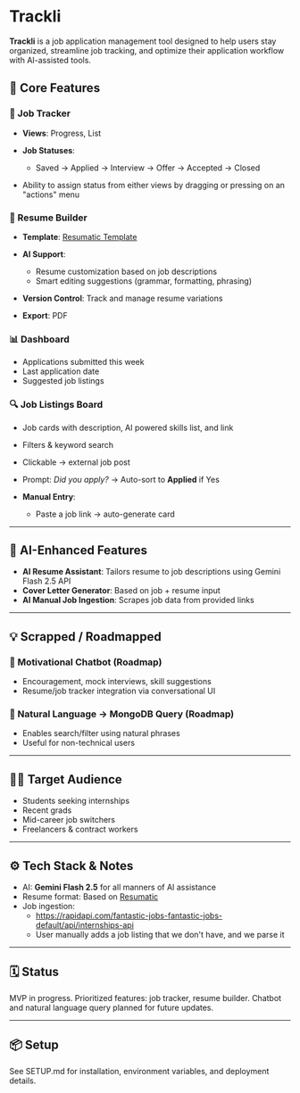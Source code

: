 # Trackli

**Trackli** is a job application management tool designed to help users stay organized, streamline job tracking, and optimize their application workflow with AI-assisted tools.

## 🔧 Core Features

### 🎯 Job Tracker

* **Views**: Progress, List
* **Job Statuses**:

  * Saved → Applied → Interview → Offer → Accepted → Closed
* Ability to assign status from either views by dragging or pressing on an "actions" menu

### 📄 Resume Builder

* **Template**: [Resumatic Template](https://resumatic.rezi.ai/s/fYk7wxCgsM5Aj5w3yv31)
* **AI Support**:

  * Resume customization based on job descriptions
  * Smart editing suggestions (grammar, formatting, phrasing)
* **Version Control**: Track and manage resume variations
* **Export**: PDF

### 📊 Dashboard

* Applications submitted this week
* Last application date
* Suggested job listings

### 🔍 Job Listings Board

* Job cards with description, AI powered skills list, and link
* Filters & keyword search
* Clickable → external job post
* Prompt: *Did you apply?* → Auto-sort to **Applied** if Yes
  
* **Manual Entry**:

  * Paste a job link → auto-generate card

---

## 🤖 AI-Enhanced Features

* **AI Resume Assistant**: Tailors resume to job descriptions using Gemini Flash 2.5 API
* **Cover Letter Generator**: Based on job + resume input
* **AI Manual Job Ingestion**: Scrapes job data from provided links

---

## 💡 Scrapped / Roadmapped

### 🧠 Motivational Chatbot (Roadmap)

* Encouragement, mock interviews, skill suggestions
* Resume/job tracker integration via conversational UI

### 💬 Natural Language → MongoDB Query (Roadmap)

* Enables search/filter using natural phrases
* Useful for non-technical users

---

## 🧑‍💼 Target Audience

* Students seeking internships
* Recent grads
* Mid-career job switchers
* Freelancers & contract workers

---

## ⚙️ Tech Stack & Notes

* AI: **Gemini Flash 2.5** for all manners of AI assistance
* Resume format: Based on [Resumatic](https://resumatic.rezi.ai/s/fYk7wxCgsM5Aj5w3yv31)
* Job ingestion:
  * https://rapidapi.com/fantastic-jobs-fantastic-jobs-default/api/internships-api
  * User manually adds a job listing that we don't have, and we parse it

---

## 🗓 Status

MVP in progress. Prioritized features: job tracker, resume builder. Chatbot and natural language query planned for future updates.

---

## 📦 Setup
See SETUP.md for installation, environment variables, and deployment details.

